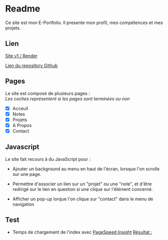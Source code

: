 # Readme

Ce site est mon E-Portfolio.
Il presente mon profil, mes compétences et mes projets.

## Lien

[Site v1 / Render](https://diegopenicaudbernal-website.onrender.com/)


[Lien du repository Github](https://github.com/Diego-PB/Portfolio/tree/main)

## Pages

Le site est composé de plusieurs pages :  
*Les coches représentent si les pages sont terminées ou non*

- [x] Acceuil
- [x] Notes
- [x] Projets
- [x] A Propos
- [x] Contact

## Javascript

Le site fait recours à du JavaScript pour :

- Ajouter un background au menu en haut de l'écran, lorsque l'on scrolle sur une page.

- Permettre d'associer un lien sur un "projet" ou une "note", et d'être redirigé sur le lien en question si une clique sur l'élément concerné.

- Afficher un pop-up lorque l'on clique sur "contact" dans le menu de navigation

## Test

- Temps de chargement de l'index avec [PageSpeed Insight]()
  [Résultat :](https://pagespeed.web.dev/analysis/https-diegopenicaudbernal-website-onrender-com/veqx1lmljf?hl=fr&form_factor=desktop)
